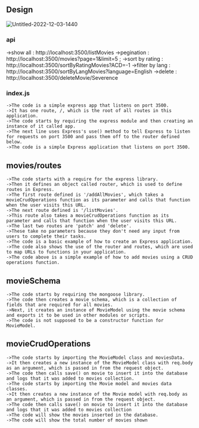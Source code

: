 ## Design 
![Untitled-2022-12-03-1440](https://user-images.githubusercontent.com/87657007/210626843-5118cf96-f5f2-4b84-a305-853cb374871e.png)



### api 
->show all : http://localhost:3500/listMovies
->pegination : http://localhost:3500/movies?page=1&limit=5 ;
->sort by rating : http://localhost:3500/sortByRatingMovies?ACD=-1
->filter by lang : http://localhost:3500/sortByLangMovies?language=English
->delete : http://localhost:3500/deleteMovie/Severence
### index.js

    ->The code is a simple express app that listens on port 3500.
    ->It has one route, /, which is the root of all routes in this application.
    ->The code starts by requiring the express module and then creating an instance of it called app.
    ->The next line uses Express's use() method to tell Express to listen for requests on port 3500 and pass them off to the router defined below.
    ->The code is a simple Express application that listens on port 3500.
    


## movies/routes

    ->The code starts with a require for the express library.
    ->Then it defines an object called router, which is used to define routes in Express.
    ->The first route defined is '/addAllMovies', which takes a movieCrudOperations function as its parameter and calls that function when the user visits this URL.
    ->The next route defined is '/listMovies'.
    ->This route also takes a movieCrudOperations function as its parameter and calls that function when the user visits this URL.
    ->The last two routes are 'patch' and 'delete'.
    ->These take no parameters because they don't need any input from users to complete their tasks.
    ->The code is a basic example of how to create an Express application.
    ->The code also shows the use of the router and routes, which are used to map URLs to functions in your application.
    ->The code above is a simple example of how to add movies using a CRUD operations function.

 ## movieSchema
    ->The code starts by requiring the mongoose library.
    ->The code then creates a movie schema, which is a collection of fields that are required for all movies.
    ->Next, it creates an instance of MovieModel using the movie schema and exports it to be used in other modules or scripts.
    ->The code is not supposed to be a constructor function for MovieModel.


 ## movieCrudOperations
    ->The code starts by importing the MovieModel class and moviesData.
    ->It then creates a new instance of the MovieModel class with req.body as an argument, which is passed in from the request object.
    ->The code then calls save() on movie to insert it into the database and logs that it was added to movies collection.
    ->The code starts by importing the Movie model and movies data classes.
    ->It then creates a new instance of the Movie model with req.body as an argument, which is passed in from the request object.
    ->The code then calls save() on movie to insert it into the database and logs that it was added to movies collection
    ->The code will show the movies inserted in the database.
    ->The code will show the total number of movies shown

